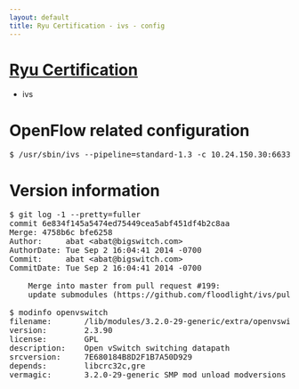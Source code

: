```yaml
---
layout: default
title: Ryu Certification - ivs - config
---
```

# [Ryu Certification](http://osrg.github.io/ryu/certification.html)
* ivs

# OpenFlow related configuration
<pre>
$ /usr/sbin/ivs --pipeline=standard-1.3 -c 10.24.150.30:6633 --dpid 0000000000000001 -i eth21 -i eth22 -i eth23
</pre>

# Version information
<pre>
$ git log -1 --pretty=fuller
commit 6e834f145a5474ed75449cea5abf451df4b2c8aa
Merge: 4758b6c bfe6258
Author:     abat &lt;abat@bigswitch.com&gt;
AuthorDate: Tue Sep 2 16:04:41 2014 -0700
Commit:     abat &lt;abat@bigswitch.com&gt;
CommitDate: Tue Sep 2 16:04:41 2014 -0700

    Merge into master from pull request #199:
    update submodules (https://github.com/floodlight/ivs/pull/199)

$ modinfo openvswitch
filename:       /lib/modules/3.2.0-29-generic/extra/openvswitch.ko
version:        2.3.90
license:        GPL
description:    Open vSwitch switching datapath
srcversion:     7E680184B8D2F1B7A50D929
depends:        libcrc32c,gre
vermagic:       3.2.0-29-generic SMP mod_unload modversions 
</pre>
